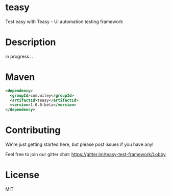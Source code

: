 # teasy
Test easy with Teasy - UI automation testing framework
# Description
in progress...
# Maven
```xml
<dependency>
  <groupId>com.wiley</groupId>
  <artifactId>teasy</artifactId>
  <version>1.0.0-beta</version>
</dependency>
```

# Contributing

We're just getting started here, but please post issues if you have any!

Feel free to join our gitter chat:
https://gitter.im/teasy-test-framework/Lobby

# License

MIT
